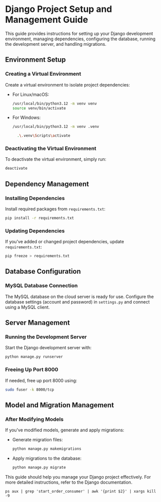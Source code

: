 
# Django Project Setup and Management Guide

This guide provides instructions for setting up your Django development environment, managing dependencies, configuring the database, running the development server, and handling migrations.

## Environment Setup

### Creating a Virtual Environment 

Create a virtual environment to isolate project dependencies:  
 
- For Linux/macOS:
  ```bash
  /usr/local/bin/python3.12 -m venv venv
  source venv/bin/activate
  
- For Windows:
  ```cmd
  /usr/local/bin/python3.12 -m venv .venv
  ```
    ```bash
      .\.venv\Scripts\activate
    ```
### Deactivating the Virtual Environment

To deactivate the virtual environment, simply run:

```bash
deactivate
```

## Dependency Management

### Installing Dependencies

Install required packages from `requirements.txt`:

```bash
pip install -r requirements.txt
```

### Updating Dependencies

If you've added or changed project dependencies, update `requirements.txt`:

```bash
pip freeze > requirements.txt
```

## Database Configuration

### MySQL Database Connection

The MySQL database on the cloud server is ready for use. Configure the database settings (account and password) in `settings.py` and connect using a MySQL client.

## Server Management

### Running the Development Server

Start the Django development server with:

```bash
python manage.py runserver
```

### Freeing Up Port 8000

If needed, free up port 8000 using:

```bash
sudo fuser -k 8000/tcp
```

## Model and Migration Management

### After Modifying Models

If you've modified models, generate and apply migrations:

- Generate migration files:
  ```bash
  python manage.py makemigrations
  ```
- Apply migrations to the database:
  ```bash
  python manage.py migrate
  ```

This guide should help you manage your Django project effectively. For more detailed instructions, refer to the Django documentation.
```
ps aux | grep 'start_order_consumer' | awk '{print $2}' | xargs kill -9
